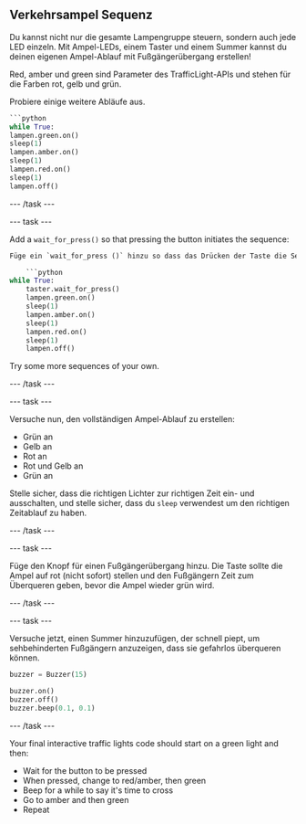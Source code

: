 ## Verkehrsampel Sequenz

Du kannst nicht nur die gesamte Lampengruppe steuern, sondern auch jede LED einzeln. Mit Ampel-LEDs, einem Taster und einem Summer kannst du deinen eigenen Ampel-Ablauf mit Fußgängerübergang erstellen!

Red, amber und green sind Parameter des TrafficLight-APIs und stehen für die Farben rot, gelb und grün.

Probiere einige weitere Abläufe aus.

```python
```python
while True:
lampen.green.on()
sleep(1)
lampen.amber.on()
sleep(1)
lampen.red.on()
sleep(1)
lampen.off()
```

\--- /task \---

\--- task \---

Add a `wait_for_press()` so that pressing the button initiates the sequence:

```python
Füge ein `wait_for_press ()` hinzu so dass das Drücken der Taste die Sequenz startet:

    ```python
while True:
    taster.wait_for_press()
    lampen.green.on()
    sleep(1)
    lampen.amber.on()
    sleep(1)
    lampen.red.on()
    sleep(1)
    lampen.off()
```

Try some more sequences of your own.

\--- /task \---

\--- task \---

Versuche nun, den vollständigen Ampel-Ablauf zu erstellen:

- Grün an
- Gelb an
- Rot an
- Rot und Gelb an
- Grün an

Stelle sicher, dass die richtigen Lichter zur richtigen Zeit ein- und ausschalten, und stelle sicher, dass du `sleep` verwendest um den richtigen Zeitablauf zu haben.

\--- /task \---

\--- task \---

Füge den Knopf für einen Fußgängerübergang hinzu. Die Taste sollte die Ampel auf rot (nicht sofort) stellen und den Fußgängern Zeit zum Überqueren geben, bevor die Ampel wieder grün wird.

\--- /task \---

\--- task \---

Versuche jetzt, einen Summer hinzuzufügen, der schnell piept, um sehbehinderten Fußgängern anzuzeigen, dass sie gefahrlos überqueren können.

```python
buzzer = Buzzer(15)

buzzer.on()
buzzer.off()
buzzer.beep(0.1, 0.1)
```

\--- /task \---

Your final interactive traffic lights code should start on a green light and then:

- Wait for the button to be pressed
- When pressed, change to red/amber, then green
- Beep for a while to say it's time to cross
- Go to amber and then green
- Repeat